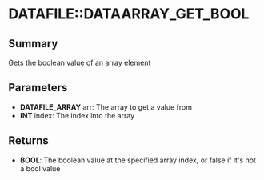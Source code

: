 # DATAFILE::DATAARRAY_GET_BOOL

## Summary
Gets the boolean value of an array element

## Parameters
* **DATAFILE_ARRAY** arr: The array to get a value from
* **INT** index: The index into the array

## Returns
* **BOOL**: The boolean value at the specified array index, or false if it's not a bool value